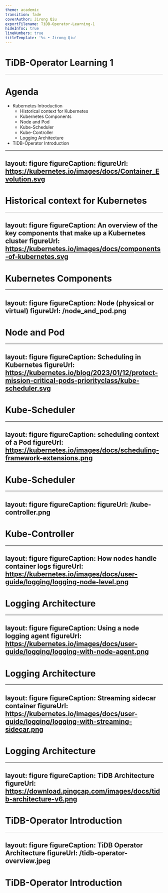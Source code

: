 ```yaml
---
theme: academic
transition: fade
coverAuthor: Jirong Qiu
exportFilename: TiDB-Operator-Learning-1
hideInToc: true
lineNumbers: true
titleTemplate: '%s • Jirong Qiu'
---
```


# TiDB-Operator Learning 1

---

# Agenda

- Kubernetes Introduction
  - Historical context for Kubernetes
  - Kubernetes Components
  - Node and Pod
  - Kube-Scheduler
  - Kube-Controller
  - Logging Architecture
- TiDB-Operator Introduction

---
layout: figure
figureCaption: 
figureUrl: https://kubernetes.io/images/docs/Container_Evolution.svg
---

# Historical context for Kubernetes

<!-- https://kubernetes.io/docs/concepts/overview/#going-back-in-time -->

---
layout: figure
figureCaption: An overview of the key components that make up a Kubernetes cluster
figureUrl: https://kubernetes.io/images/docs/components-of-kubernetes.svg
---

# Kubernetes Components

<!-- https://kubernetes.io/docs/concepts/overview/components/ -->

---
layout: figure
figureCaption: Node (physical or virtual)
figureUrl: /node_and_pod.png
---

# Node and Pod

<!-- https://kubernetes.feisky.xyz/introduction/concepts -->

---
layout: figure
figureCaption: Scheduling in Kubernetes
figureUrl: https://kubernetes.io/blog/2023/01/12/protect-mission-critical-pods-priorityclass/kube-scheduler.svg
---

# Kube-Scheduler

<!-- https://kubernetes.io/blog/2023/01/12/protect-mission-critical-pods-priorityclass/ -->

---
layout: figure
figureCaption: scheduling context of a Pod
figureUrl: https://kubernetes.io/images/docs/scheduling-framework-extensions.png
---

# Kube-Scheduler

<!-- https://kubernetes.io/docs/concepts/scheduling-eviction/scheduling-framework/ -->

---
layout: figure
figureCaption: 
figureUrl: /kube-controller.png
---

# Kube-Controller

<!-- https://kubernetes.io/docs/reference/command-line-tools-reference/kube-controller-manager/ -->

---
layout: figure
figureCaption: How nodes handle container logs
figureUrl: https://kubernetes.io/images/docs/user-guide/logging/logging-node-level.png
---

# Logging Architecture

<!-- https://kubernetes.io/docs/concepts/cluster-administration/logging/ -->

---
layout: figure
figureCaption: Using a node logging agent
figureUrl: https://kubernetes.io/images/docs/user-guide/logging/logging-with-node-agent.png
---

# Logging Architecture

---
layout: figure
figureCaption: Streaming sidecar container
figureUrl: https://kubernetes.io/images/docs/user-guide/logging/logging-with-streaming-sidecar.png
---

# Logging Architecture

---
layout: figure
figureCaption: TiDB Architecture
figureUrl: https://download.pingcap.com/images/docs/tidb-architecture-v6.png
---

# TiDB-Operator Introduction

<!-- https://docs.pingcap.com/tidb/stable/tidb-architecture -->

---
layout: figure
figureCaption: TiDB Operator Architecture
figureUrl: /tidb-operator-overview.jpeg
---

# TiDB-Operator Introduction

<!-- https://docs.pingcap.com/zh/tidb-in-kubernetes/stable/architecture -->
